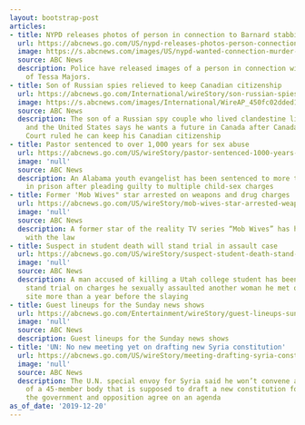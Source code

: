 ```yaml
---
layout: bootstrap-post
articles:
- title: NYPD releases photos of person in connection to Barnard stabbing
  url: https://abcnews.go.com/US/nypd-releases-photos-person-connection-barnard-stabbing-death/story?id=67860663
  image: https://s.abcnews.com/images/US/nypd-wanted-connection-murder-01-ht-jc-191220_hpMain_16x9_992.jpg
  source: ABC News
  description: Police have released images of a person in connection with the stabbing
    of Tessa Majors.
- title: Son of Russian spies relieved to keep Canadian citizenship
  url: https://abcnews.go.com/International/wireStory/son-russian-spies-relieved-canadian-citizenship-67861338
  image: https://s.abcnews.com/images/International/WireAP_450fc02dded143848c3fd792389e5c86_16x9_992.jpg
  source: ABC News
  description: The son of a Russian spy couple who lived clandestine lives in Canada
    and the United States says he wants a future in Canada after Canada's Supreme
    Court ruled he can keep his Canadian citizenship
- title: Pastor sentenced to over 1,000 years for sex abuse
  url: https://abcnews.go.com/US/wireStory/pastor-sentenced-1000-years-sex-abuse-67861040
  image: 'null'
  source: ABC News
  description: An Alabama youth evangelist has been sentenced to more than 1,000 years
    in prison after pleading guilty to multiple child-sex charges
- title: Former 'Mob Wives" star arrested on weapons and drug charges
  url: https://abcnews.go.com/US/wireStory/mob-wives-star-arrested-weapons-drug-charges-67861039
  image: 'null'
  source: ABC News
  description: A former star of the reality TV series “Mob Wives” has had a run-in
    with the law
- title: Suspect in student death will stand trial in assault case
  url: https://abcnews.go.com/US/wireStory/suspect-student-death-stand-trial-assault-case-67860883
  image: 'null'
  source: ABC News
  description: A man accused of killing a Utah college student has been ordered to
    stand trial on charges he sexually assaulted another woman he met on a dating
    site more than a year before the slaying
- title: Guest lineups for the Sunday news shows
  url: https://abcnews.go.com/Entertainment/wireStory/guest-lineups-sunday-news-shows-67860858
  image: 'null'
  source: ABC News
  description: Guest lineups for the Sunday news shows
- title: 'UN: No new meeting yet on drafting new Syria constitution'
  url: https://abcnews.go.com/US/wireStory/meeting-drafting-syria-constitution-67860857
  image: 'null'
  source: ABC News
  description: The U.N. special envoy for Syria said he won’t convene another session
    of a 45-member body that is supposed to draft a new constitution for Syria until
    the government and opposition agree on an agenda
as_of_date: '2019-12-20'
---
```


